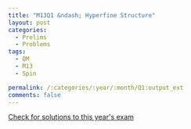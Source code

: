 ```yaml
---
title: "M13Q1 &ndash; Hyperfine Structure"
layout: post
categories:
  - Prelims
  - Problems
tags:
  - QM
  - M13
  - Spin

permalink: /:categories/:year/:month/Q1:output_ext
comments: false
---
```

<object data="2013M1Q.pdf" type="application/pdf" width="100%" height="500"></object>
<div class="message"><a href='https://princetonprelim.com/prelim/31/'>Check for solutions to this year's exam</a></div>